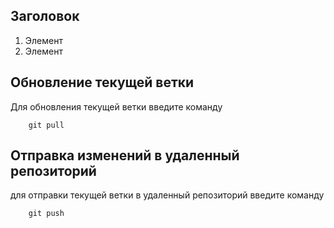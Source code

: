 ## Заголовок 
1. Элемент
2. Элемент 

## Обновление текущей ветки

Для обновления текущей ветки введите команду

~~~
    git pull
~~~

## Отправка  изменений в удаленный репозиторий

для отправки текущей ветки в удаленный репозиторий введите команду

~~~
    git push
~~~
